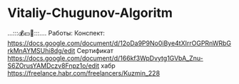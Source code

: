 # Vitaliy-Chugunov-Algoritm
...:::$💰💵💸$:::....
Работы:
Конспект: https://docs.google.com/document/d/12oDa9P9No0iBye4tXIrrOGPRnWRbGrkMnAYMSUhi8dg/edit
Сертификат https://docs.google.com/document/d/166kf3WpDvytg1GVbA_Znu-S6ZOrusYAMDczv8Fnpz1o/edit
хабр https://freelance.habr.com/freelancers/Kuzmin_228
